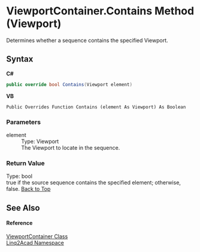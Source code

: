 # ViewportContainer.Contains Method (Viewport)
 

Determines whether a sequence contains the specified Viewport.

## Syntax

**C#**<br />
``` C#
public override bool Contains(Viewport element)
```

**VB**<br />
``` VB
Public Overrides Function Contains (element As Viewport) As Boolean
```


### Parameters
<dl><dt>element</dt><dd>Type: Viewport<br />The Viewport to locate in the sequence.</dd></dl>

### Return Value
Type: bool<br />true if the source sequence contains the specified element; otherwise, false.
<a href="#ViewportContainerContains-Method-Viewport">Back to Top</a>

## See Also


#### Reference
<a href="T_Linq2Acad_ViewportContainer.md#ViewportContainer-Class">ViewportContainer Class</a><br /><a href="N_Linq2Acad.md#Linq2Acad-Namespace">Linq2Acad Namespace</a><br />
